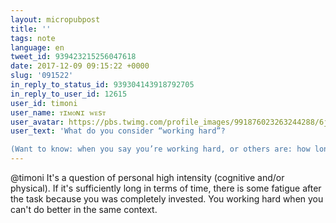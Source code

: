```yaml
---
layout: micropubpost
title: ''
tags: note
language: en
tweet_id: 939423215256047618
date: 2017-12-09 09:15:22 +0000
slug: '091522'
in_reply_to_status_id: 939304143918792705
in_reply_to_user_id: 12615
user_id: timoni
user_name: ᴛɪᴍᴏɴɪ ᴡᴇsᴛ
user_avatar: https://pbs.twimg.com/profile_images/991876023263244288/6j1d-eU4.jpg
user_text: 'What do you consider “working hard”? 

(Want to know: when you say you’re working hard, or others are: how long? How much? On what? Not interested in: opinions on work/life balance, normal workweek defenses, etc, etc.)'
---
```

@timoni It's a question of personal high intensity (cognitive and/or physical). If it's sufficiently long in terms of time, there is some fatigue after the task because you was completely invested.
You working hard when you can't do better in the same context.
